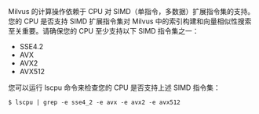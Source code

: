 Milvus 的计算操作依赖于 CPU 对 SIMD（单指令，多数据）扩展指令集的支持。您的 CPU 是否支持 SIMD 扩展指令集对 Milvus 中的索引构建和向量相似性搜索至关重要。请确保您的 CPU 至少支持以下 SIMD 指令集之一：

- SSE4.2
- AVX
- AVX2
- AVX512

您可以运行 lscpu 命令来检查您的 CPU 是否支持上述 SIMD 指令集：

```
$ lscpu | grep -e sse4_2 -e avx -e avx2 -e avx512
```